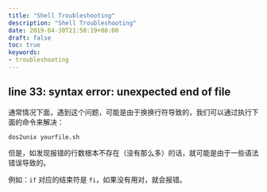 ```yaml
---
title: "Shell Troubleshooting"
description: "Shell Troubleshooting"
date: 2019-04-30T21:50:19+08:00
draft: false
toc: true
keywords:
- troubleshooting
---
```


## line 33: syntax error: unexpected end of file

通常情况下面，遇到这个问题，可能是由于换换行符导致的，我们可以通过执行下面的命令来解决：

`dos2unix yourfile.sh`

但是，如发现报错的行数根本不存在（没有那么多）的话，就可能是由于一些语法错误导致的。

例如：`if` 对应的结束符是 `fi`，如果没有用对，就会报错。
